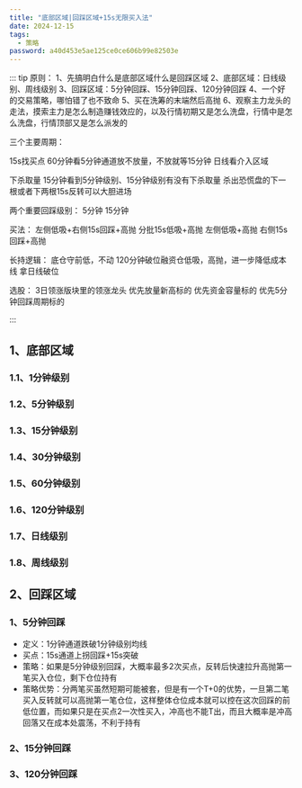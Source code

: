 ```yaml
---
title: "底部区域|回踩区域+15s无限买入法"
date: 2024-12-15
tags:
  - 策略
password: a40d453e5ae125ce0ce606b99e82503e
---
```


::: tip
原则：
1、先搞明白什么是底部区域什么是回踩区域
2、底部区域：日线级别、周线级别
3、回踩区域：5分钟回踩、15分钟回踩、120分钟回踩
4、一个好的交易策略，哪怕错了也不致命
5、买在洗筹的末端然后高抛
6、观察主力龙头的走法，摸索主力是怎么制造赚钱效应的，以及行情初期又是怎么洗盘，行情中是怎么洗盘，行情顶部又是怎么派发的




三个主要周期：

15s找买点
60分钟看5分钟通道放不放量，不放就等15分钟
日线看介入区域

下杀取量
15分钟看到5分钟级别、15分钟级别有没有下杀取量
杀出恐慌盘的下一根或者下两根15s反转可以大胆进场

两个重要回踩级别：
5分钟
15分钟

买法：
左侧低吸+右侧15s回踩+高抛
分批15s低吸+高抛
左侧低吸+高抛
右侧15s回踩+高抛

长持逻辑：
底仓守前低，不动
120分钟破位融资仓低吸，高抛，进一步降低成本线
拿日线破位

选股：
3日领涨版块里的领涨龙头
优先放量新高标的
优先资金容量标的
优先5分钟回踩周期标的


:::

## 1、底部区域

### 1.1、1分钟级别



### 1.2、5分钟级别


### 1.3、15分钟级别



### 1.4、30分钟级别

### 1.5、60分钟级别

### 1.6、120分钟级别

### 1.7、日线级别

### 1.8、周线级别


## 2、回踩区域

### 1、5分钟回踩

- 定义：1分钟通道跌破1分钟级别均线
- 买点：15s通道上拐回踩+15s突破
- 策略：如果是5分钟级别回踩，大概率最多2次买点，反转后快速拉升高抛第一笔买入仓位，剩下仓位持有
- 策略优势：分两笔买虽然短期可能被套，但是有一个T+0的优势，一旦第二笔买入反转就可以高抛第一笔仓位，这样整体仓位成本就可以控在这次回踩的前低位置，而如果只是在买点2一次性买入，冲高也不能T出，而且大概率是冲高回落又在成本处震荡，不利于持有


### 2、15分钟回踩


### 3、120分钟回踩